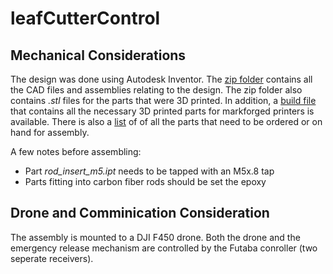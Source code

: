 # leafCutterControl
## Mechanical Considerations
The design was done using Autodesk Inventor. The [zip folder](jallen33/leafCutterControl/f450_assembly.zip) contains all the CAD files and assemblies relating to the design. The zip folder also contains *.stl* files for the parts that were 3D printed. In addition, a [build file](jallen33/leafCutterControl/f450_assembly.mfp) that contains all the necessary 3D printed parts for markforged printers is available. There is also a [list](jallen33/leafCutterControl/leaf_cutter_control_parts_list.xlsx) of of all the parts that need to be ordered or on hand for assembly.

A few notes before assembling:
- Part *rod_insert_m5.ipt* needs to be tapped with an M5x.8 tap
- Parts fitting into carbon fiber rods should be set the epoxy

## Drone and Comminication Consideration
The assembly is mounted to a DJI F450 drone. Both the drone and the emergency release mechanism are controlled by the Futaba conroller (two seperate receivers). 
